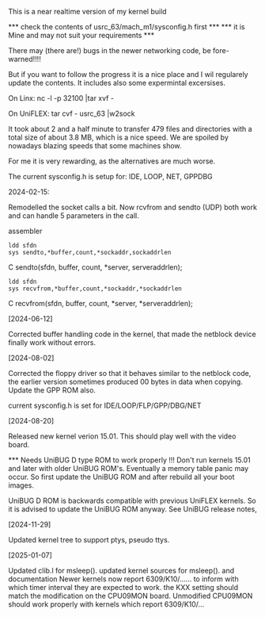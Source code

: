 
This is a near realtime version of my kernel build 

***  check the contents of usrc_63/mach_m1/sysconfig.h first ***
***  it is Mine and may not suit your requirements           ***


There may (there are!) bugs in the newer networking code, be fore-warned!!!!

But if you want to follow the progress it is a nice place and I wil regularely 
update the contents. It includes also some expermintal excersises.

On Linx:     nc -l  -p 32100 |tar xvf -

On UniFLEX:  tar cvf - usrc_63 |w2sock

It took about 2 and a half minute to transfer 479 files and directories with
a total size of about 3.8 MB, which is a nice speed. We are spoiled by nowadays
blazing speeds that some machines show.

For me it is very rewarding, as the alternatives are much worse.

The current sysconfig.h is setup for: IDE, LOOP, NET, GPPDBG

2024-02-15:

Remodelled the socket calls a bit. Now rcvfrom and sendto (UDP) both work and
can handle 5 parameters in the call.

assembler

    ldd sfdn
    sys sendto,*buffer,count,*sockaddr,sockaddrlen

C
    sendto(sfdn, buffer, count, *server, serveraddrlen);

    ldd sfdn
    sys recvfrom,*buffer,count,*sockaddr,*sockaddrlen

C
    recvfrom(sfdn, buffer, count, *server, *serveraddrlen);


[2024-06-12]

Corrected buffer handling code in the kernel, that made the netblock device finally
work without errors.


[2024-08-02]

Corrected the floppy driver so that it behaves similar to the netblock code, the 
earlier version sometimes produced 00 bytes in data when copying.
Update the GPP ROM also.

current sysconfig.h is set for IDE/LOOP/FLP/GPP/DBG/NET

[2024-08-20]

Released new kernel verion 15.01. This should play well with the video board.

***  Needs UniBUG D type ROM to work properly !!! Don't run kernels 15.01 and
later with older UniBUG ROM's. Eventually a memory table panic may occur. So first
update the UniBUG ROM and after rebuild all your boot images.

UniBUG D ROM is backwards compatible with previous UniFLEX kernels. So it is advised
to update the UniBUG ROM anyway. See UniBUG release notes,

[2024-11-29]

Updated kernel tree to support ptys, pseudo ttys.

[2025-01-07]

Updated clib.l for msleep(). updated kernel sources for msleep(). and documentation
Newer kernels now report 6309/K10/......  to inform with which timer interval they are
expected to work. the KXX setting should match the modification on the CPU09MON board.
Unmodified CPU09MON should work properly with kernels which report 6309/K10/...



